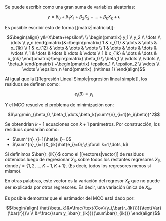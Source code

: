 

Se puede escribir como una gran suma de variables aleatorias: 

$$y=\beta_0 + \beta_1X_1+\beta_2X_2+\dots+\beta_kX_k+\epsilon$$

Es posiible escribir esto de forma [[matriz|matricial]]: 


$$\begin{align}
y&=X\beta+\epsilon\\  \\
\begin{pmatrix}
y_1 \\
y_2 \\
\dots \\
\dots \\
y_n
\end{pmatrix}&=\begin{pmatrix}
1 & x_{11} & \dots & \dots & x_{1k} \\
1 & x_{12} & \dots & \dots & \vdots \\
1 & \dots & \dots & \dots & \vdots \\
1 & \dots & \dots & \dots & \vdots \\
1 & x_{1k} & \dots & \dots & x_{nk}
\end{pmatrix}\begin{pmatrix}
\beta_0 \\
\beta_1 \\
\vdots \\
\vdots \\
\beta_k
\end{pmatrix}
+\begin{pmatrix}
\epsilon_1 \\
\epsilon_2 \\
\vdots \\
\vdots \\
\epsilon_n
\end{pmatrix}_{n\times 1}
\end{align}$$

Al igual que la [[Regresión Lineal Simple|regresión lineal simple]], los residuos se definen como: 

$$e_i(\beta)=y_i$$

Y el MCO resuelve el problema de minimización con: 

$$\arg\min_{\beta_0, \beta_1,\dots,\beta_k}\sum^{n}_{i=1}(e_i(\beta))^2$$

Se obtendrían $k+1$ ecuaciones con $k+1$ parámetros. Por construcción, los residuos quedarían como: 

- $\sum^{n}_{i=1}\hat{e_i}=0$
- $\sum^{n}_{i=1}X_{ik}\hat{e_i}=0\;\;\;\forall k=1,\dots, k$

Si definimos $\bar{r_{iK}}$ como el [[vectores|vector]] de residuos obtenidos luego de regresionar $X_{ik}$ sobre todos los restantes regresores $X_{ij}$, donde $j=\lbrace 1,2,\dots, K-1, K+1\rbrace$. (Es decir, todos los regresores menos sí mismo). 

En otras palabras, este vector es la variación del regresor $X_k$ que no puede ser explicada por otros regresores. Es decir, una variación única de $X_{ik}$.  

Es posible demostrar que el estimador del MCO está dado por: 

$$\begin{align}
\hat{\beta_k}&=\frac{\text{Cov}(y_i,\bar{r_{ik}})}{\text{Var}(\bar{r})}\\  \\
&=\frac{\sum y_i\bar{r_{ik}}}{\sum\bar{r_{ik}}}
\end{align}$$